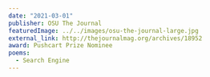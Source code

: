 ```yaml
---
date: "2021-03-01"
publisher: OSU The Journal
featuredImage: ../../images/osu-the-journal-large.jpg
external_link: http://thejournalmag.org/archives/18952
award: Pushcart Prize Nominee
poems: 
  - Search Engine
---
```

